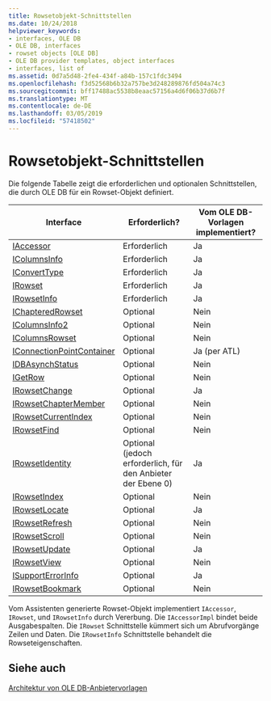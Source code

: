 ```yaml
---
title: Rowsetobjekt-Schnittstellen
ms.date: 10/24/2018
helpviewer_keywords:
- interfaces, OLE DB
- OLE DB, interfaces
- rowset objects [OLE DB]
- OLE DB provider templates, object interfaces
- interfaces, list of
ms.assetid: 0d7a5d48-2fe4-434f-a84b-157c1fdc3494
ms.openlocfilehash: f3d52568b6b32a757be3d248289876fd504a74c3
ms.sourcegitcommit: bff17488ac5538b8eaac57156a4d6f06b37d6b7f
ms.translationtype: MT
ms.contentlocale: de-DE
ms.lasthandoff: 03/05/2019
ms.locfileid: "57418502"
---
```

# <a name="rowset-object-interfaces"></a>Rowsetobjekt-Schnittstellen

Die folgende Tabelle zeigt die erforderlichen und optionalen Schnittstellen, die durch OLE DB für ein Rowset-Objekt definiert.

|Interface|Erforderlich?|Vom OLE DB-Vorlagen implementiert?|
|---------------|---------------|--------------------------------------|
|[IAccessor](/previous-versions/windows/desktop/ms719672(v=vs.85))|Erforderlich|Ja|
|[IColumnsInfo](/previous-versions/windows/desktop/ms724541(v=vs.85))|Erforderlich|Ja|
|[IConvertType](/previous-versions/windows/desktop/ms715926(v=vs.85))|Erforderlich|Ja|
|[IRowset](/previous-versions/windows/desktop/ms720986(v=vs.85))|Erforderlich|Ja|
|[IRowsetInfo](/previous-versions/windows/desktop/ms724541(v=vs.85))|Erforderlich|Ja|
|[IChapteredRowset](/previous-versions/windows/desktop/ms718180(v=vs.85))|Optional|Nein|
|[IColumnsInfo2](/previous-versions/windows/desktop/ms712953(v=vs.85))|Optional|Nein|
|[IColumnsRowset](/previous-versions/windows/desktop/ms722657(v=vs.85))|Optional|Nein|
|[IConnectionPointContainer](/windows/desktop/api/ocidl/nn-ocidl-iconnectionpointcontainer)|Optional|Ja (per ATL)|
|[IDBAsynchStatus](/previous-versions/windows/desktop/ms709832(v=vs.85))|Optional|Nein|
|[IGetRow](/previous-versions/windows/desktop/ms718047(v=vs.85))|Optional|Nein|
|[IRowsetChange](/previous-versions/windows/desktop/ms715790(v=vs.85))|Optional|Ja|
|[IRowsetChapterMember](/previous-versions/windows/desktop/ms725430(v=vs.85))|Optional|Nein|
|[IRowsetCurrentIndex](/previous-versions/windows/desktop/ms709700(v=vs.85))|Optional|Nein|
|[IRowsetFind](/previous-versions/windows/desktop/ms724221(v=vs.85))|Optional|Nein|
|[IRowsetIdentity](/previous-versions/windows/desktop/ms715913(v=vs.85))|Optional (jedoch erforderlich, für den Anbieter der Ebene 0)|Ja|
|[IRowsetIndex](/previous-versions/windows/desktop/ms719604(v=vs.85))|Optional|Nein|
|[IRowsetLocate](/previous-versions/windows/desktop/ms721190(v=vs.85))|Optional|Ja|
|[IRowsetRefresh](/previous-versions/windows/desktop/ms714892(v=vs.85))|Optional|Nein|
|[IRowsetScroll](/previous-versions/windows/desktop/ms712984(v=vs.85))|Optional|Nein|
|[IRowsetUpdate](/previous-versions/windows/desktop/ms714401(v=vs.85))|Optional|Ja|
|[IRowsetView](/previous-versions/windows/desktop/ms709755(v=vs.85))|Optional|Nein|
|[ISupportErrorInfo](/previous-versions/windows/desktop/ms715816(v=vs.85))|Optional|Ja|
|[IRowsetBookmark](/previous-versions/windows/desktop/ms714246(v=vs.85))|Optional|Nein|

Vom Assistenten generierte Rowset-Objekt implementiert `IAccessor`, `IRowset`, und `IRowsetInfo` durch Vererbung. Die `IAccessorImpl` bindet beide Ausgabespalten. Die `IRowset` Schnittstelle kümmert sich um Abrufvorgänge Zeilen und Daten. Die `IRowsetInfo` Schnittstelle behandelt die Rowseteigenschaften.

## <a name="see-also"></a>Siehe auch

[Architektur von OLE DB-Anbietervorlagen](../../data/oledb/ole-db-provider-template-architecture.md)<br/>
